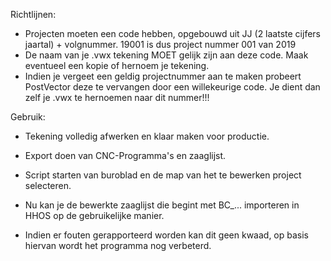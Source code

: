 Richtlijnen:
- Projecten moeten een code hebben, opgebouwd uit JJ (2 laatste cijfers jaartal) + volgnummer.
    19001 is dus project nummer 001 van 2019
- De naam van je .vwx tekening MOET gelijk zijn aan deze code. Maak eventueel een kopie of hernoem je tekening.
- Indien je vergeet een geldig projectnummer aan te maken probeert PostVector deze te vervangen door een willekeurige code.
    Je dient dan zelf je .vwx te hernoemen naar dit nummer!!!

Gebruik:
- Tekening volledig afwerken en klaar maken voor productie.

- Export doen van CNC-Programma's en zaaglijst.

- Script starten van buroblad en de map van het te bewerken project selecteren.

- Nu kan je de bewerkte zaaglijst die begint met BC_... importeren in HHOS op de gebruikelijke manier.

- Indien er fouten gerapporteerd worden kan dit geen kwaad, op basis hiervan wordt het programma nog verbeterd.
